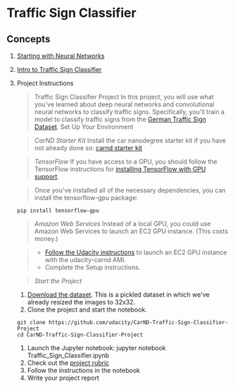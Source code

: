 # Traffic Sign Classifier

## Concepts
1. [Starting with Neural Networks](https://www.youtube.com/watch?time_continue=1&v=TgRhLmHRvfE)
1. [Intro to Traffic Sign Classifier](https://www.youtube.com/watch?v=7pULs5sC_7A)
1. Project Instructions
	> Traffic Sign Classifier Project
	> In this project, you will use what you've learned about deep neural networks and convolutional neural networks to classify traffic signs. Specifically, you'll train a model to classify traffic signs from the [German Traffic Sign Dataset](http://benchmark.ini.rub.de/?section=gtsrb&subsection=dataset).
	> Set Up Your Environment

	> _CarND Starter Kit_
	> Install the car nanodegree starter kit if you have not already done so: [carnd starter kit](https://github.com/udacity/CarND-Term1-Starter-Kit)

	> _TensorFlow_
	> If you have access to a GPU, you should follow the TensorFlow instructions for [installing TensorFlow with GPU support](https://www.tensorflow.org/get_started/os_setup#optional_install_cuda_gpus_on_linux).

	> Once you've installed all of the necessary dependencies, you can install the tensorflow-gpu package:
	```
	pip install tensorflow-gpu
	```
	> _Amazon Web Services_
	> Instead of a local GPU, you could use Amazon Web Services to launch an EC2 GPU instance. (This costs money.)

	> * [Follow the Udacity instructions](https://classroom.udacity.com/nanodegrees/nd013/parts/edf28735-efc1-4b99-8fbb-ba9c432239c8/modules/6b6c37bc-13a5-47c7-88ed-eb1fce9789a0/lessons/f035a45d-6203-4947-8175-6095862204d3/concepts/f6fccba8-0009-4d05-9356-fae428b6efb4) to launch an EC2 GPU instance with the udacity-carnd AMI.
	> * Complete the Setup instructions.

	> _Start the Project_
	1. [Download the dataset](https://s3-us-west-1.amazonaws.com/udacity-selfdrivingcar/traffic-signs-data.zip). This is a pickled dataset in which we've already resized the images to 32x32.
	1. Clone the project and start the notebook.
	```
	git clone https://github.com/udacity/CarND-Traffic-Sign-Classifier-Project
	cd CarND-Traffic-Sign-Classifier-Project
	```
	1. Launch the Jupyter notebook: jupyter notebook Traffic_Sign_Classifier.ipynb
	1. Check out the [project rubric](https://review.udacity.com/#!/rubrics/481/view)
	1. Follow the instructions in the notebook
	1. Write your project report